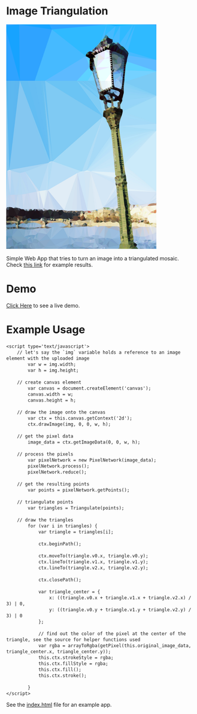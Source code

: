 Image Triangulation
===================
![Super Mario Sky](http://github.com/ArtBIT/triangulate-image/raw/master/images/example.png)

Simple Web App that tries to turn an image into a triangulated mosaic. Check [this link](http://artbit.deviantart.com/gallery/38261066) for example results.

# Demo
[Click Here](http://artbit.github.io/triangulate-image/index.html) to see a live demo.

# Example Usage

    <script type='text/javascript'>
        // let's say the `img` variable holds a reference to an image element with the uploaded image
            var w = img.width;
            var h = img.height;

        // create canvas element
            var canvas = document.createElement('canvas');
            canvas.width = w;
            canvas.height = h;

        // draw the image onto the canvas
            var ctx = this.canvas.getContext('2d');
            ctx.drawImage(img, 0, 0, w, h);

        // get the pixel data
            image_data = ctx.getImageData(0, 0, w, h);

        // process the pixels
            var pixelNetwork = new PixelNetwork(image_data);
            pixelNetwork.process();
            pixelNetwork.reduce();

        // get the resulting points
            var points = pixelNetwork.getPoints();

        // triangulate points
            var triangles = Triangulate(points);

        // draw the triangles
            for (var i in triangles) {
                var triangle = triangles[i];

                ctx.beginPath();

                ctx.moveTo(triangle.v0.x, triangle.v0.y);
                ctx.lineTo(triangle.v1.x, triangle.v1.y);
                ctx.lineTo(triangle.v2.x, triangle.v2.y);

                ctx.closePath();

                var triangle_center = {
                    x: ((triangle.v0.x + triangle.v1.x + triangle.v2.x) / 3) | 0,
                    y: ((triangle.v0.y + triangle.v1.y + triangle.v2.y) / 3) | 0
                };

                // find out the color of the pixel at the center of the triangle, see the source for helper functions used
                var rgba = arrayToRgba(getPixel(this.original_image_data, triangle_center.x, triangle_center.y));
                this.ctx.strokeStyle = rgba;
                this.ctx.fillStyle = rgba;
                this.ctx.fill();
                this.ctx.stroke();

            }
    </script>

See the [index.html](http://github.com/ArtBIT/triangulate-image/blob/master/index.html) file for an example app.
